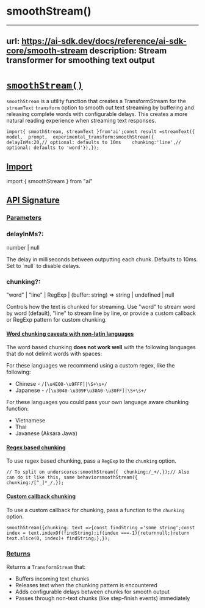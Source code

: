 # smoothStream()


---
url: https://ai-sdk.dev/docs/reference/ai-sdk-core/smooth-stream
description: Stream transformer for smoothing text output
---


# [`smoothStream()`](#smoothstream)


`smoothStream` is a utility function that creates a TransformStream for the `streamText` `transform` option to smooth out text streaming by buffering and releasing complete words with configurable delays. This creates a more natural reading experience when streaming text responses.

```
import{ smoothStream, streamText }from'ai';const result =streamText({  model,  prompt,  experimental_transform:smoothStream({    delayInMs:20,// optional: defaults to 10ms    chunking:'line',// optional: defaults to 'word'}),});
```


## [Import](#import)


import { smoothStream } from "ai"


## [API Signature](#api-signature)



### [Parameters](#parameters)



### delayInMs?:


number | null

The delay in milliseconds between outputting each chunk. Defaults to 10ms. Set to \`null\` to disable delays.


### chunking?:


"word" | "line" | RegExp | (buffer: string) => string | undefined | null

Controls how the text is chunked for streaming. Use "word" to stream word by word (default), "line" to stream line by line, or provide a custom callback or RegExp pattern for custom chunking.


#### [Word chunking caveats with non-latin languages](#word-chunking-caveats-with-non-latin-languages)


The word based chunking **does not work well** with the following languages that do not delimit words with spaces:

For these languages we recommend using a custom regex, like the following:

-   Chinese - `/[\u4E00-\u9FFF]|\S+\s+/`
-   Japanese - `/[\u3040-\u309F\u30A0-\u30FF]|\S+\s+/`

For these languages you could pass your own language aware chunking function:

-   Vietnamese
-   Thai
-   Javanese (Aksara Jawa)


#### [Regex based chunking](#regex-based-chunking)


To use regex based chunking, pass a `RegExp` to the `chunking` option.

```
// To split on underscores:smoothStream({  chunking:/_+/,});// Also can do it like this, same behaviorsmoothStream({  chunking:/[^_]*_/,});
```


#### [Custom callback chunking](#custom-callback-chunking)


To use a custom callback for chunking, pass a function to the `chunking` option.

```
smoothStream({chunking: text =>{const findString ='some string';const index = text.indexOf(findString);if(index ===-1){returnnull;}return text.slice(0, index)+ findString;},});
```


### [Returns](#returns)


Returns a `TransformStream` that:

-   Buffers incoming text chunks
-   Releases text when the chunking pattern is encountered
-   Adds configurable delays between chunks for smooth output
-   Passes through non-text chunks (like step-finish events) immediately

